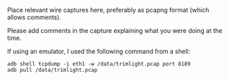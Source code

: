 Place relevant wire captures here, preferably as pcapng format (which allows comments).

Please add comments in the capture explaining what you were doing at the time.

If using an emulator, I used the following command from a shell:

```
adb shell tcpdump -i eth1 -w /data/trimlight.pcap port 8189
adb pull /data/trimlight.pcap
```
